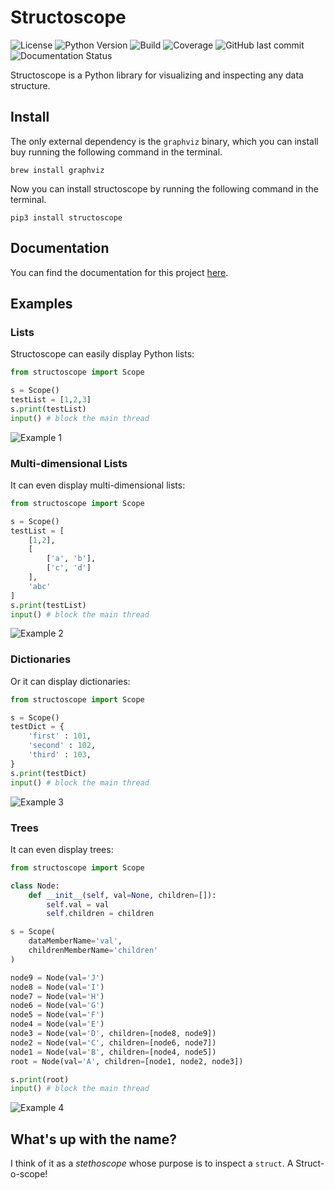 # Structoscope
![License](https://img.shields.io/github/license/matteosandrin/structoscope)
![Python Version](https://img.shields.io/badge/python-3.8-blue)
![Build](https://img.shields.io/github/workflow/status/matteosandrin/structoscope/test/master)
![Coverage](https://img.shields.io/codecov/c/github/matteosandrin/structoscope/master)
![GitHub last commit](https://img.shields.io/github/last-commit/matteosandrin/structoscope)
![Documentation Status](https://readthedocs.org/projects/structoscope/badge/?version=latest)


Structoscope is a Python library for visualizing and inspecting any data structure.

## Install

The only external dependency is the `graphviz` binary, which you can install buy running the following command in the terminal.  

```
brew install graphviz
```

Now you can install structoscope by running the following command in the terminal.

```
pip3 install structoscope
```

## Documentation

You can find the documentation for this project [here](https://structoscope.readthedocs.io/en/latest/).

## Examples

### Lists

Structoscope can easily display Python lists:

```python
from structoscope import Scope

s = Scope()
testList = [1,2,3]
s.print(testList)
input() # block the main thread
```

![Example 1](example_01.png)

### Multi-dimensional Lists

It can even display multi-dimensional lists:

```python
from structoscope import Scope

s = Scope()
testList = [
    [1,2],
    [
        ['a', 'b'],
        ['c', 'd']
    ],
    'abc'
]
s.print(testList)
input() # block the main thread
```

![Example 2](example_02.png)

### Dictionaries

Or it can display dictionaries:

```python
from structoscope import Scope

s = Scope()
testDict = {
    'first' : 101,
    'second' : 102,
    'third' : 103,
}
s.print(testDict)
input() # block the main thread
```

![Example 3](example_03.png)

### Trees

It can even display trees:

```python
from structoscope import Scope

class Node:
    def __init__(self, val=None, children=[]):
        self.val = val
        self.children = children

s = Scope(
    dataMemberName='val',
    childrenMemberName='children'
)

node9 = Node(val='J')
node8 = Node(val='I')
node7 = Node(val='H')
node6 = Node(val='G')
node5 = Node(val='F')
node4 = Node(val='E')
node3 = Node(val='D', children=[node8, node9])
node2 = Node(val='C', children=[node6, node7])
node1 = Node(val='B', children=[node4, node5])
root = Node(val='A', children=[node1, node2, node3])

s.print(root)
input() # block the main thread
```

![Example 4](example_04.png)

## What's up with the name?

I think of it as a *stethoscope* whose purpose is to inspect a `struct`. A Struct-o-scope!
